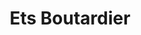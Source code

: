 ---
title: "Ets Boutardier"
url: /saint-jean-du-gard/ets-boutardier/
shop: matériel informatique
---